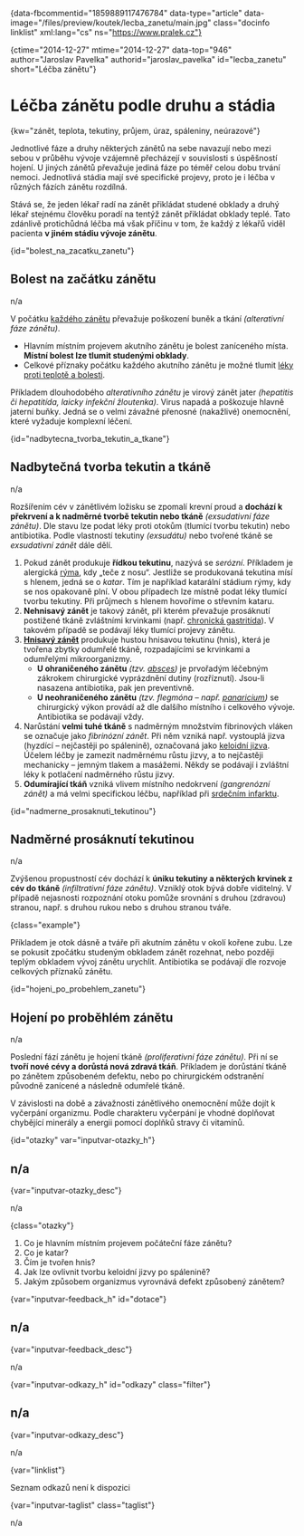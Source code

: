 
{data-fbcommentid="1859889117476784" data-type="article" data-image="/files/preview/koutek/lecba_zanetu/main.jpg" class="docinfo linklist" xml:lang="cs" ns="https://www.pralek.cz"}

{ctime="2014-12-27" mtime="2014-12-27" data-top="946" author="Jaroslav Pavelka" authorid="jaroslav\_pavelka" id="lecba\_zanetu" short="Léčba zánětu"}

# Léčba zánětu podle druhu a stádia

<!-- generated attribute kw by user_updatekw.sh on 2020-09-19, do not edit -->

{kw="zánět, teplota, tekutiny, průjem, úraz, spáleniny, neúrazové"}

Jednotlivé fáze a druhy některých zánětů na sebe navazují nebo mezi sebou v průběhu vývoje vzájemně přecházejí v souvislosti s úspěšností hojení. U jiných zánětů převažuje jediná fáze po téměř celou dobu trvání nemoci. Jednotlivá stádia mají své specifické projevy, proto je i léčba v různých fázích zánětu rozdílná.

Stává se, že jeden lékař radí na zánět přikládat studené obklady a druhý lékař stejnému člověku poradí na tentýž zánět přikládat obklady teplé. Tato zdánlivě protichůdná léčba má však příčinu v tom, že každý z lékařů viděl pacienta **v jiném stádiu vývoje zánětu**.

{id="bolest\_na\_zacatku_zanetu"}

## Bolest na začátku zánětu

n/a

V počátku [každého zánětu][1] převažuje poškození buněk a tkání _(alterativní fáze zánětu)_.

  * Hlavním místním projevem akutního zánětu je bolest zaníceného místa. **Místní bolest lze tlumit studenými obklady**.
  * Celkové příznaky počátku každého akutního zánětu je možné tlumit [léky proti teplotě a bolesti][2].

Příkladem dlouhodobého _alterativního zánětu_ je virový zánět jater _(hepatitis či hepatitída, laicky infekční žloutenka)_. Virus napadá a poškozuje hlavně jaterní buňky. Jedná se o velmi závažné přenosné (nakažlivé) onemocnění, které vyžaduje komplexní léčení.

{id="nadbytecna\_tvorba\_tekutin\_a\_tkane"}

## Nadbytečná tvorba tekutin a tkáně

n/a

Rozšířením cév v zánětlivém ložisku se zpomalí krevní proud a **dochází k překrvení a k nadměrné tvorbě tekutin nebo tkáně** _(exsudativní fáze zánětu)_. Dle stavu lze podat léky proti otokům (tlumící tvorbu tekutin) nebo antibiotika. Podle vlastností tekutiny _(exsudátu)_ nebo tvořené tkáně se _exsudativní zánět_ dále dělí.

  1. Pokud zánět produkuje **řídkou tekutinu**, nazývá se _serózní_. Příkladem je alergická [rýma][3], kdy „teče z nosu“. Jestliže se produkovaná tekutina mísí s hlenem, jedná se o _katar_. Tím je například katarální stádium rýmy, kdy se nos opakovaně plní. V obou případech lze místně podat léky tlumící tvorbu tekutiny. Při průjmech s hlenem hovoříme o střevním kataru.
  2. **Nehnisavý zánět** je takový zánět, při kterém převažuje prosáknutí postižené tkáně zvláštními krvinkami (např. [chronická gastritída][4]). V takovém případě se podávají léky tlumící projevy zánětu.
  3. **[Hnisavý zánět][5]** produkuje hustou hnisavou tekutinu (hnis), která je tvořena zbytky odumřelé tkáně, rozpadajícími se krvinkami a odumřelými mikroorganizmy. 
      * **U ohraničeného zánětu** _(tzv. [absces][6])_ je prvořadým léčebným zákrokem chirurgické vyprázdnění dutiny (rozříznutí). Jsou-li nasazena antibiotika, pak jen preventivně. 
      * **U neohraničeného zánětu** _(tzv. flegmóna – např. [panaricium][7])_ se chirurgický výkon provádí až dle dalšího místního i celkového vývoje. Antibiotika se podávají vždy. 
  4. Narůstání **velmi tuhé tkáně** s nadměrným množstvím fibrinových vláken se označuje jako _fibrinózní zánět_. Při něm vzniká např. vystouplá jizva (hyzdící – nejčastěji po spálenině), označovaná jako [keloidní jizva][6]. Účelem léčby je zamezit nadměrnému růstu jizvy, a to nejčastěji mechanicky – jemným tlakem a masážemi. Někdy se podávají i zvláštní léky k potlačení nadměrného růstu jizvy.
  5. **Odumírající tkáň** vzniká vlivem místního nedokrvení _(gangrenózní zánět)_ a má velmi specifickou léčbu, například při [srdečním infarktu][8].

{id="nadmerne\_prosaknuti\_tekutinou"}

## Nadměrné prosáknutí tekutinou

n/a

Zvýšenou propustností cév dochází k **úniku tekutiny a některých krvinek z cév do tkáně** _(infiltrativní fáze zánětu)_. Vzniklý otok bývá dobře viditelný. V případě nejasnosti rozpoznání otoku pomůže srovnání s druhou (zdravou) stranou, např. s druhou rukou nebo s druhou stranou tváře.

{class="example"}

Příkladem je otok dásně a tváře při akutním zánětu v okolí kořene zubu. Lze se pokusit zpočátku studeným obkladem zánět rozehnat, nebo později teplým obkladem vývoj zánětu urychlit. Antibiotika se podávají dle rozvoje celkových příznaků zánětu.

{id="hojeni\_po\_probehlem_zanetu"}

## Hojení po proběhlém zánětu

n/a

Poslední fází zánětu je hojení tkáně _(proliferativní fáze zánětu)_. Při ní se **tvoří nové cévy a dorůstá nová zdravá tkáň**. Příkladem je dorůstání tkáně po zánětem způsobeném defektu, nebo po chirurgickém odstranění původně zanícené a následně odumřelé tkáně.

V závislosti na době a závažnosti zánětlivého onemocnění může dojít k vyčerpání organizmu. Podle charakteru vyčerpání je vhodné doplňovat chybějící minerály a energii pomocí doplňků stravy či vitamínů.

{id="otazky" var="inputvar-otazky_h"}

## n/a

{var="inputvar-otazky_desc"}

n/a

{class="otazky"}

  1. Co je hlavním místním projevem počáteční fáze zánětu?
  2. Co je katar?
  3. Čím je tvořen hnis?
  4. Jak lze ovlivnit tvorbu keloidní jizvy po spálenině?
  5. Jakým způsobem organizmus vyrovnává defekt způsobený zánětem?

{var="inputvar-feedback_h" id="dotace"}

## n/a

{var="inputvar-feedback_desc"}

n/a

{var="inputvar-odkazy_h" id="odkazy" class="filter"}

## n/a

{var="inputvar-odkazy_desc"}

n/a

{var="linklist"}

Seznam odkazů není k dispozici

{var="inputvar-taglist" class="taglist"}

n/a

 [1]: zanet
 [2]: leky_proti_bolesti
 [3]: ryma_a_smrkani
 [4]: bolest_zaludku
 [5]: bolest_v_krku_angina
 [6]: nezhoubne_nadory
 [7]: panaricium
 [8]: srdecni_infarkt

